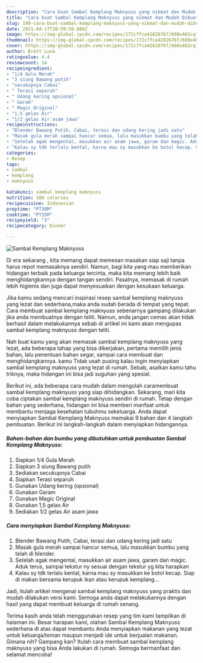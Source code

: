 ```yaml
---
description: "Cara buat Sambal Kemplang Maknyuss yang nikmat dan Mudah Dibuat"
title: "Cara buat Sambal Kemplang Maknyuss yang nikmat dan Mudah Dibuat"
slug: 199-cara-buat-sambal-kemplang-maknyuss-yang-nikmat-dan-mudah-dibuat
date: 2021-04-17T20:59:59.606Z
image: https://img-global.cpcdn.com/recipes/172c7fca4282676f/680x482cq70/sambal-kemplang-maknyuss-foto-resep-utama.jpg
thumbnail: https://img-global.cpcdn.com/recipes/172c7fca4282676f/680x482cq70/sambal-kemplang-maknyuss-foto-resep-utama.jpg
cover: https://img-global.cpcdn.com/recipes/172c7fca4282676f/680x482cq70/sambal-kemplang-maknyuss-foto-resep-utama.jpg
author: Brett Luna
ratingvalue: 4.4
reviewcount: 14
recipeingredient:
- "1/4 Gula Merah"
- "3 siung Bawang putih"
- "secukupnya Cabai"
- " Terasi separuh"
- " Udang kering opsional"
- " Garam"
- " Magic Original"
- "1,5 gelas Air"
- "1/2 gelas Air asam jawa"
recipeinstructions:
- "Blender Bawang Putih, Cabai, terasi dan udang kering jadi satu"
- "Masak gula merah sampai hancur semua, lalu masukkan bumbu yang telah di blender."
- "Setelah agak mengental, masukkan air asam jawa, garam dan magic. Aduk terus, sampai tekstur ny sesuai dengan tekstur yg kita harapkan"
- "Kalau sy tdk terlalu kental, karna mau sy masukkan ke botol kecap. Siap di makan bersama kerupuk ikan atau kerupuk kemplang..."
categories:
- Resep
tags:
- sambal
- kemplang
- maknyuss

katakunci: sambal kemplang maknyuss 
nutrition: 108 calories
recipecuisine: Indonesian
preptime: "PT38M"
cooktime: "PT35M"
recipeyield: "3"
recipecategory: Dinner

---
```



![Sambal Kemplang Maknyuss](https://img-global.cpcdn.com/recipes/172c7fca4282676f/680x482cq70/sambal-kemplang-maknyuss-foto-resep-utama.jpg)

Di era  sekarang , kita memang dapat memesan masakan siap saji tanpa harus repot memasaknya sendiri. Namun, bagi kita yang mau memberikan hidangan terbaik pada keluarga tercinta, maka kita memang lebih baik menghidangkannya dengan tangan sendiri. Pasalnya, memasak di rumah lebih higienis dan juga dapat menyesuaikan dengan kesukaan keluarga.

Jika kamu sedang mencari inspirasi resep sambal kemplang maknyuss yang lezat dan sederhana,maka anda sudah berada di tempat yang tepat. Cara membuat sambal kemplang maknyuss  sebenarnya gampang dilakukan jika anda membuatnya dengan teliti. Namun, anda jangan cemas akan tidak berhasil dalam melakukannya 
sebab di artikel ini kami akan mengupas sambal kemplang maknyuss dengan teliti.  



Nah buat kamu yang akan memasak sambal kemplang maknyuss yang lezat, ada beberapa tahap yang bisa dikerjakan, pertama memilih jenis bahan, lalu penentuan bahan segar, sampai cara membuat dan menghidangkannya. kamu Tidak usah pusing kalau ingin menyiapkan sambal kemplang maknyuss yang lezat di rumah. Sebab, asalkan kamu  tahu triknya, maka hidangan ini bisa jadi suguhan yang spesial.

Berikut ini, ada beberapa cara mudah dalam mengolah caramembuat sambal kemplang maknyuss yang siap dihidangkan. Sekarang, mari kita coba ciptakan sambal kemplang maknyuss sendiri di rumah. Tetap dengan bahan yang sederhana, hidangan ini bisa memberi manfaat untuk membantu menjaga kesehatan tubuhmu sekeluarga. Anda dapat menyiapkan Sambal Kemplang Maknyuss memakai 9 bahan dan 4 langkah pembuatan. Berikut ini langkah-langkah dalam menyiapkan hidangannya.

<!--inarticleads1-->

##### Bahan-bahan dan bumbu yang dibutuhkan untuk pembuatan Sambal Kemplang Maknyuss:

1. Siapkan 1/4 Gula Merah
1. Siapkan 3 siung Bawang putih
1. Sediakan secukupnya Cabai
1. Siapkan  Terasi separuh
1. Gunakan  Udang kering (opsional)
1. Gunakan  Garam
1. Gunakan  Magic Original
1. Gunakan 1,5 gelas Air
1. Sediakan 1/2 gelas Air asam jawa




<!--inarticleads2-->

##### Cara menyiapkan Sambal Kemplang Maknyuss:

1. Blender Bawang Putih, Cabai, terasi dan udang kering jadi satu
1. Masak gula merah sampai hancur semua, lalu masukkan bumbu yang telah di blender.
1. Setelah agak mengental, masukkan air asam jawa, garam dan magic. Aduk terus, sampai tekstur ny sesuai dengan tekstur yg kita harapkan
1. Kalau sy tdk terlalu kental, karna mau sy masukkan ke botol kecap. Siap di makan bersama kerupuk ikan atau kerupuk kemplang...




Jadi, itulah artikel mengenai  sambal kemplang maknyuss  yang praktis dan mudah dilakukan versi kami. Semoga anda dapat melakukannya dengan hasil yang dapat membuat keluarga di rumah senang. 

Terima kasih anda telah menggunakan resep yang tim kami tampilkan di halaman ini. Besar harapan kami, olahan  Sambal Kemplang Maknyuss sederhana di atas dapat membantu Anda menyiapkan makanan yang lezat untuk keluarga/teman maupun menjadi ide untuk berjualan makanan. Gimana nih? Gampang kan? Itulah cara membuat sambal kemplang maknyuss yang bisa Anda lakukan di rumah. Semoga bermanfaat dan selamat mencoba!

